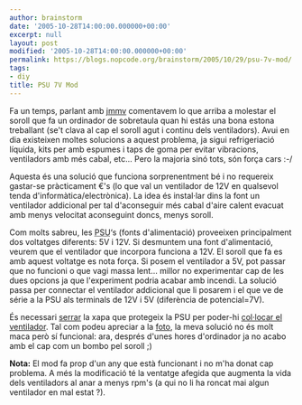 ```yaml
---
author: brainstorm
date: '2005-10-28T14:00:00.000000+00:00'
excerpt: null
layout: post
modified: '2005-10-28T14:00:00.000000+00:00'
permalink: https://blogs.nopcode.org/brainstorm/2005/10/29/psu-7v-mod/
tags:
- diy
title: PSU 7V Mod
---
```


Fa un temps, parlant amb [jmmv][1] comentavem lo que arriba a molestar el soroll que fa un ordinador de sobretaula quan hi estás una bona estona treballant (se't clava al cap el soroll agut i continu dels ventiladors). Avui en dia existeixen moltes solucions a aquest problema, ja sigui refrigeriació líquida, kits per amb espumes i taps de goma per evitar vibracions, ventiladors amb més cabal, etc... Pero la majoria sinó tots, són força cars :-/

Aquesta és una solució que funciona sorprenentment bé i no requereix gastar-se pràcticament €'s (lo que val un ventilador de 12V en qualsevol tenda d'informàtica/electrònica). La idea és instal·lar dins la font un ventilador addicional per tal d'aconseguir més cabal d'aire calent evacuat amb menys velocitat aconseguint doncs, menys soroll.

Com molts sabreu, les <acronym title="Power Supply Unit">PSU</acronym>&#8216;s (fonts d'alimentació) proveeixen principalment dos voltatges diferents: 5V i 12V. Si desmuntem una font d'alimentació, veurem que el ventilador que incorpora funciona a 12V. El soroll que fa es amb aquest voltatge es nota força. Si posem el ventilador a 5V, pot passar que no funcioni o que vagi massa lent... millor no experimentar cap de les dues opcions ja que l'experiment podria acabar amb incendi. La solució passa per connectar el ventilador addicional que li posarem i el que ve de série a la PSU als terminals de 12V i 5V (diferència de potencial=7V).

És necessari [serrar][2] la xapa que protegeix la PSU per poder-hi [col·locar el ventilador][3]. Tal com podeu apreciar a la [foto][4], la meva solució no és molt maca però sí funcional: ara, després d'unes hores d'ordinador ja no acabo amb el cap com un bombo pel soroll ;) 

**Nota:** El mod fa prop d'un any que està funcionant i no m'ha donat cap problema. A més la modificació té la ventatge afegida que augmenta la vida dels ventiladors al anar a menys rpm's (a qui no li ha roncat mai algun ventilador en mal estat ?).

 [1]: https://julipedia.blogspot.com/
 [2]: https://www.dremeleurope.com/es/es/start/index.htm
 [3]: https://blogs.nopcode.org/brainstorm/wp-content/images/psu_vent.jpg
 [4]: https://blogs.nopcode.org/brainstorm/wp-content/images/psu_final.jpg